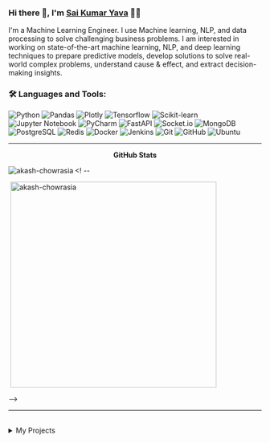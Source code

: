 ### Hi there 👋, I'm [Sai Kumar Yava](https://github.com/scionoftech) 👨‍💻

<p>
I'm a Machine Learning Engineer. I use Machine learning, NLP, and data processing to solve challenging business problems. I am interested in working on state-of-the-art machine learning, NLP, and deep learning techniques to prepare predictive models, develop solutions to solve real-world complex problems, understand cause & effect, and extract decision-making insights.
</p>

### 🛠️ Languages and Tools:

![Python](https://img.shields.io/badge/-Python-black?style=flat-square&logo=Python)
![Pandas](https://img.shields.io/badge/-Pandas-black?style=flat-square&logo=Pandas)
![Plotly](https://img.shields.io/badge/-Plotly-black?style=flat-square&logo=Plotly)
![Tensorflow](https://img.shields.io/badge/-Tensorflow-black?style=flat-square&logo=Tensorflow)
![Scikit-learn](https://img.shields.io/badge/-Scikit--Learn-black?style=flat-square&logo=scikit-learn)
![Jupyter Notebook](https://img.shields.io/badge/-Jupyter%20Notebook-black?style=flat-square&logo=Jupyter)
![PyCharm](https://img.shields.io/badge/-PyCharm-black?style=flat-square&logo=PyCharm)
![FastAPI](https://img.shields.io/badge/-FastAPI-black?style=flat-square&logo=FastAPI)
![Socket.io](https://img.shields.io/badge/-Socket-black?style=flat-square&logo=socket.io)
![MongoDB](https://img.shields.io/badge/-MongoDB-black?style=flat-square&logo=mongodb)
![PostgreSQL](https://img.shields.io/badge/-PostgreSQL-black?style=flat-square&logo=PostgreSQL)
![Redis](https://img.shields.io/badge/-Redis-black?style=flat-square&logo=Redis)
![Docker](https://img.shields.io/badge/-Docker-black?style=flat-square&logo=Docker)
![Jenkins](https://img.shields.io/badge/-Jenkins-black?style=flat-square&logo=Jenkins)
![Git](https://img.shields.io/badge/-Git-black?style=flat-square&logo=git)
![GitHub](https://img.shields.io/badge/-GitHub-black?style=flat-square&logo=github)
![Ubuntu](https://img.shields.io/badge/-Ubuntu-black?style=flat-square&logo=ubuntu)

[comment]: <> (<div><p>My profile overview: </p></div>)

[comment]: <> (![Apurv's github stats]&#40;https://github-readme-stats.vercel.app/api?username=scionoftech&show_icons=true&#41;)

<hr>
  <p align="center">
 <b>GitHub Stats</b></p>
<p><img align="left" src="https://github-readme-stats.vercel.app/api/top-langs?username=scionoftech&show_icons=true&locale=en&layout=compact" alt="akash-chowrasia" /></p>

<! --<p>&nbsp;<img align="center" src="https://github-readme-stats.vercel.app/api?username=scionoftech&show_icons=true&locale=en" alt="akash-chowrasia" width="410" /></p> -->
<hr>
<br />
<details>
<summary>
  My Projects
</summary>

<br />

[![ReadMe Card](https://github-readme-stats.vercel.app/api/pin/?username=scionoftech&repo=DeepAsr)](https://github.com/scionoftech/DeepAsr)
[![ReadMe Card](https://github-readme-stats.vercel.app/api/pin/?username=scionoftech&repo=FastAPI-Full-Stack-Samples)](https://github.com/scionoftech/FastAPI-Full-Stack-Samples)
[![ReadMe Card](https://github-readme-stats.vercel.app/api/pin/?username=scionoftech&repo=NamedEntityRecognition-BiLSTM-CRF-BERT)](https://github.com/scionoftech/NamedEntityRecognition-BiLSTM-CRF-BERT)
[![ReadMe Card](https://github-readme-stats.vercel.app/api/pin/?username=scionoftech&repo=Question_Answering_System)](https://github.com/scionoftech/Question_Answering_System)
[![ReadMe Card](https://github-readme-stats.vercel.app/api/pin/?username=scionoftech&repo=webptools)](https://github.com/scionoftech/webptools)

<br />
</details>

[comment]: <> (🎢 Profile Visitors Count:  )

[comment]: <> (![visitors]&#40;https://visitor-badge.laobi.icu/badge?page_id=scionoftech.scionoftech&#41;)
